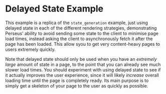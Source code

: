 # Delayed State Example

This example is a replica of the `state_generation` example, just using delayed state in each of the different rendering strategies, demonstrating Perseus' ability to avoid sending some state to the client to minimise page load times, instead asking the client to asynchronously fetch it after the page has been loaded. This allow syou to get very content-heavy pages to users extremely quickly.

Note that delayed state should only be used when you have an *extremely large* amount of state in a page, to the point that you can already see much slower load times. You should experiment with using delayed state to see if it actually improves the user experience, since it will likely *increase* overall loading time until the page is completely ready. Its main purpose is to simply get a skeleton of your page to the user as quickly as possible.

